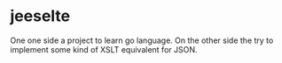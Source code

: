 # jeeselte
One one side a project to learn go language. On the other side the try to
implement some kind of XSLT equivalent for JSON.